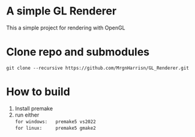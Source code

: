 # A simple GL Renderer
This a simple project for rendering with OpenGL

# Clone repo and submodules
`git clone --recursive https://github.com/MrgnHarrisn/GL_Renderer.git`

# How to build
1) Install premake
2) run either <br/>
`for windows:   premake5 vs2022`<br/>
`for linux:     premake5 gmake2`